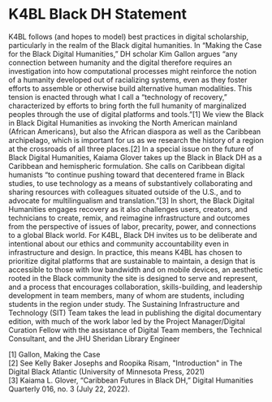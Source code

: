 # K4BL Black DH Statement

K4BL follows (and hopes to model) best practices in digital scholarship, particularly in the realm of the Black digital humanities. In “Making the Case for the Black Digital Humanities,” DH scholar Kim Gallon argues “any connection between humanity and the digital therefore requires an investigation into how computational processes might reinforce the notion of a humanity developed out of racializing systems, even as they foster efforts to assemble or otherwise build alternative human modalities. This tension is enacted through what I call a “technology of recovery,” characterized by efforts to bring forth the full humanity of marginalized peoples through the use of digital platforms and tools.”[1] We view the Black in Black Digital Humanities as invoking the North American mainland (African Americans), but also the African diaspora as well as the Caribbean archipelago, which is important for us as we research the history of a region at the crossroads of all three places.[2] In a special issue on the future of Black Digital Humanities, Kaiama Glover takes up the Black in Black DH as a Caribbean and hemispheric formulation. She calls on Caribbean digital humanists “to continue pushing toward that decentered frame in Black studies, to use technology as a means of substantively collaborating and sharing resources with colleagues situated outside of the U.S., and to advocate for multilingualism and translation.”[3] In short, the Black Digital Humanities engages recovery as it also challenges users, creators, and technicians to create, remix, and reimagine infrastructure and outcomes from the perspective of issues of labor, precarity, power, and connections to a global Black world. For K4BL, Black DH invites us to be deliberate and intentional about our ethics and community accountability even in infrastructure and design. In practice, this means K4BL has chosen to prioritize digital platforms that are sustainable to maintain, a design that is accessible to those with low bandwidth and on mobile devices, an aesthetic rooted in the Black community the site is designed to serve and represent, and a process that encourages collaboration, skills-building, and leadership development in team members, many of whom are students, including students in the region under study. The Sustaining Infrastructure and Technology (SIT) Team takes the lead in publishing the digital documentary edition, with much of the work labor led by the Project Manager/Digital Curation Fellow with the assistance of Digital Team members, the Technical Consultant, and the JHU Sheridan Library Engineer


[1] Gallon, Making the Case  
[2] See Kelly Baker Josephs and Roopika Risam, "Introduction" in The Digital Black Atlantic (University of Minnesota Press, 2021)  
[3] Kaiama L. Glover, “Caribbean Futures in Black DH,” Digital Humanities Quarterly 016, no. 3 (July 22, 2022).  

